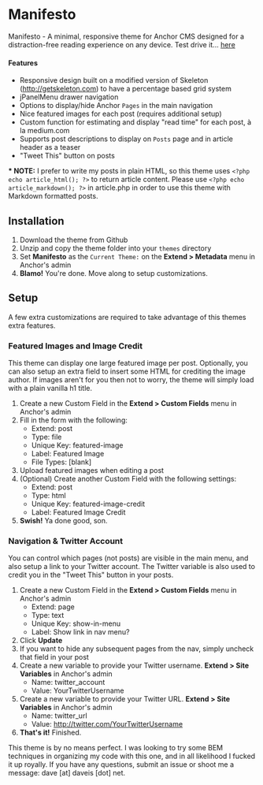 Manifesto
=====

Manifesto - A minimal, responsive theme for Anchor CMS designed for a distraction-free reading experience on any device.
Test drive it... [here](http://dev.daveis.net/manifesto)

#### Features
- Responsive design built on a modified version of Skeleton (http://getskeleton.com) to have a percentage based grid system
- jPanelMenu drawer navigation
- Options to display/hide Anchor `Pages` in the main navigation
- Nice featured images for each post (requires additional setup)
- Custom function for estimating and display "read time" for each post, à la medium.com
- Supports post descriptions to display on `Posts` page and in article header as a teaser
- "Tweet This" button on posts

__* NOTE:__ I prefer to write my posts in plain HTML, so this theme uses `<?php echo article_html(); ?>` to return article content. Please use `<?php echo article_markdown(); ?>` in article.php in order to use this theme with Markdown formatted posts.

## Installation
1. Download the theme from Github
2. Unzip and copy the theme folder into your `themes` directory
3. Set **Manifesto** as the `Current Theme:` on the **Extend > Metadata** menu in Anchor's admin
4. **Blamo!** You're done. Move along to setup customizations.

## Setup
A few extra customizations are required to take advantage of this themes extra features.

### Featured Images and Image Credit
This theme can display one large featured image per post. Optionally, you can also setup an extra field to insert some HTML for crediting the image author. If images aren't for you then not to worry, the theme will simply load with a plain vanilla h1 title.

1. Create a new Custom Field in the **Extend > Custom Fields** menu in Anchor's admin
2. Fill in the form with the following:
	- Extend: post
	- Type: file
	- Unique Key: featured-image
	- Label: Featured Image
	- File Types: [blank]
3. Upload featured images when editing a post
4. (Optional) Create another Custom Field with the following settings:
	- Extend: post
	- Type: html
	- Unique Key: featured-image-credit
	- Label: Featured Image Credit
4. **Swish!** Ya done good, son.

### Navigation & Twitter Account
You can control which pages (not posts) are visible in the main menu, and also setup a link to your Twitter account. The Twitter variable is also used to credit you in the "Tweet This" button in your posts.

1. Create a new Custom Field in the **Extend > Custom Fields** menu in Anchor's admin
	- Extend: page
	- Type: text
	- Unique Key: show-in-menu
	- Label: Show link in nav menu?
2. Click **Update**
3. If you want to hide any subsequent pages from the nav, simply uncheck that field in your post
4. Create a new variable to provide your Twitter username. **Extend > Site Variables** in Anchor's admin
	- Name: twitter_account
	- Value: YourTwitterUsername
5. Create a new variable to provide your Twitter URL. **Extend > Site Variables** in Anchor's admin
	- Name: twitter_url
	- Value: http://twitter.com/YourTwitterUsername
6. **That's it!** Finished.

  
This theme is by no means perfect. I was looking to try some BEM techniques in organizing my code with this one, and in all likelihood I fucked it up royally. If you have any questions, submit an issue or shoot me a message: dave [at] daveis [dot] net.

